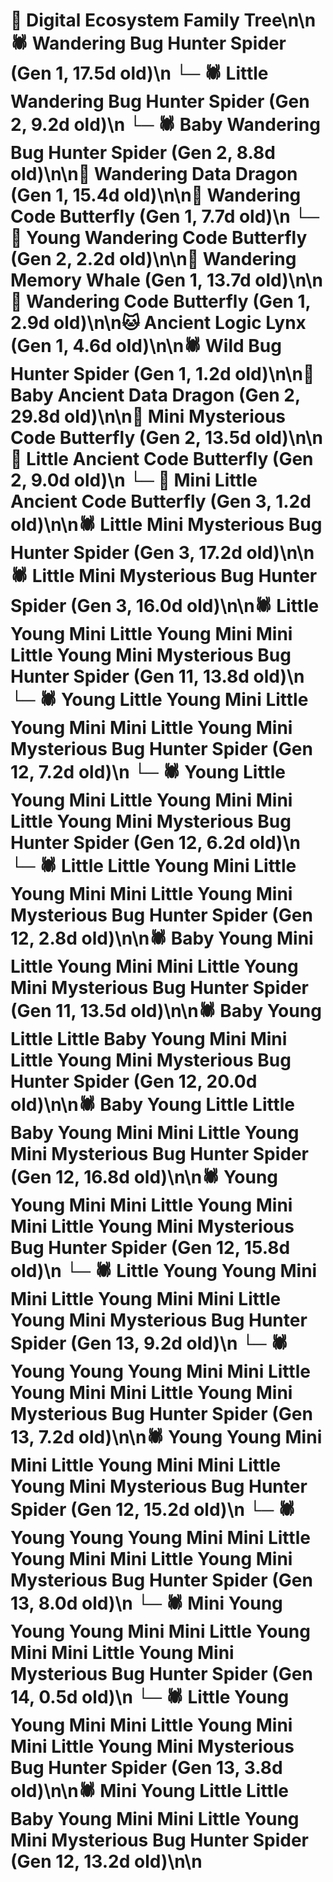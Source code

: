 # 🌳 Digital Ecosystem Family Tree\n\n🕷️ Wandering Bug Hunter Spider (Gen 1, 17.5d old)\n  └─ 🕷️ Little Wandering Bug Hunter Spider (Gen 2, 9.2d old)\n  └─ 🕷️ Baby Wandering Bug Hunter Spider (Gen 2, 8.8d old)\n\n🐉 Wandering Data Dragon (Gen 1, 15.4d old)\n\n🦋 Wandering Code Butterfly (Gen 1, 7.7d old)\n  └─ 🦋 Young Wandering Code Butterfly (Gen 2, 2.2d old)\n\n🐋 Wandering Memory Whale (Gen 1, 13.7d old)\n\n🦋 Wandering Code Butterfly (Gen 1, 2.9d old)\n\n🐱 Ancient Logic Lynx (Gen 1, 4.6d old)\n\n🕷️ Wild Bug Hunter Spider (Gen 1, 1.2d old)\n\n🐉 Baby Ancient Data Dragon (Gen 2, 29.8d old)\n\n🦋 Mini Mysterious Code Butterfly (Gen 2, 13.5d old)\n\n🦋 Little Ancient Code Butterfly (Gen 2, 9.0d old)\n  └─ 🦋 Mini Little Ancient Code Butterfly (Gen 3, 1.2d old)\n\n🕷️ Little Mini Mysterious Bug Hunter Spider (Gen 3, 17.2d old)\n\n🕷️ Little Mini Mysterious Bug Hunter Spider (Gen 3, 16.0d old)\n\n🕷️ Little Young Mini Little Young Mini Mini Little Young Mini Mysterious Bug Hunter Spider (Gen 11, 13.8d old)\n  └─ 🕷️ Young Little Young Mini Little Young Mini Mini Little Young Mini Mysterious Bug Hunter Spider (Gen 12, 7.2d old)\n  └─ 🕷️ Young Little Young Mini Little Young Mini Mini Little Young Mini Mysterious Bug Hunter Spider (Gen 12, 6.2d old)\n  └─ 🕷️ Little Little Young Mini Little Young Mini Mini Little Young Mini Mysterious Bug Hunter Spider (Gen 12, 2.8d old)\n\n🕷️ Baby Young Mini Little Young Mini Mini Little Young Mini Mysterious Bug Hunter Spider (Gen 11, 13.5d old)\n\n🕷️ Baby Young Little Little Baby Young Mini Mini Little Young Mini Mysterious Bug Hunter Spider (Gen 12, 20.0d old)\n\n🕷️ Baby Young Little Little Baby Young Mini Mini Little Young Mini Mysterious Bug Hunter Spider (Gen 12, 16.8d old)\n\n🕷️ Young Young Mini Mini Little Young Mini Mini Little Young Mini Mysterious Bug Hunter Spider (Gen 12, 15.8d old)\n  └─ 🕷️ Little Young Young Mini Mini Little Young Mini Mini Little Young Mini Mysterious Bug Hunter Spider (Gen 13, 9.2d old)\n  └─ 🕷️ Young Young Young Mini Mini Little Young Mini Mini Little Young Mini Mysterious Bug Hunter Spider (Gen 13, 7.2d old)\n\n🕷️ Young Young Mini Mini Little Young Mini Mini Little Young Mini Mysterious Bug Hunter Spider (Gen 12, 15.2d old)\n  └─ 🕷️ Young Young Young Mini Mini Little Young Mini Mini Little Young Mini Mysterious Bug Hunter Spider (Gen 13, 8.0d old)\n    └─ 🕷️ Mini Young Young Young Mini Mini Little Young Mini Mini Little Young Mini Mysterious Bug Hunter Spider (Gen 14, 0.5d old)\n  └─ 🕷️ Little Young Young Mini Mini Little Young Mini Mini Little Young Mini Mysterious Bug Hunter Spider (Gen 13, 3.8d old)\n\n🕷️ Mini Young Little Little Baby Young Mini Mini Little Young Mini Mysterious Bug Hunter Spider (Gen 12, 13.2d old)\n\n
